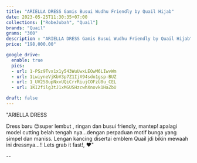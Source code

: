 ```yaml
---
title: "ARIELLA DRESS Gamis Busui Wudhu Friendly by Quail Hijab"
date: 2023-05-25T11:30:35+07:00
collections: ["RobeJubah", "Quail"]
brands: "Quail"
grams: "360"
description : "ARIELLA DRESS Gamis Busui Wudhu Friendly by Quail Hijab"
price: "198,000.00"

google_drive:
  enable: true
  pics:
  - url: 1-PSz9Tvx1x1y543WuUwxLEOwM6LIwvWm
  - url: 1LwiyneVjKbV3p7Z1IjX94sdo1gsp-BUZ
  - url: 1_UV258upNxvUQiCrrRiujCOFzU8u_CEL
  - url: 1KI2filg3tJ1xMGUSHzcwhXnovk1HaZbU

draft: false
---
```


"ARIELLA DRESS

Dress baru 😍super lembut , ringan dan busui friendly, mantep! apalagi model cutting belah tengah nya...dengan perpaduan motif bunga yang simpel dan maniss. Lengan kancing disertai emblem Quail jdi bikin mewaah ini dressnya...!! Lets grab it fast!, ❤️"

--    
 

